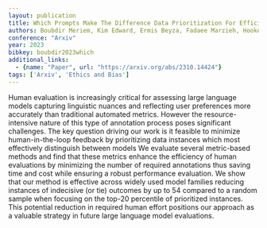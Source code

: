 ```yaml
---
layout: publication
title: Which Prompts Make The Difference Data Prioritization For Efficient Human LLM Evaluation
authors: Boubdir Meriem, Kim Edward, Ermis Beyza, Fadaee Marzieh, Hooker Sara
conference: "Arxiv"
year: 2023
bibkey: boubdir2023which
additional_links:
  - {name: "Paper", url: "https://arxiv.org/abs/2310.14424"}
tags: ['Arxiv', 'Ethics and Bias']
---
```

Human evaluation is increasingly critical for assessing large language models capturing linguistic nuances and reflecting user preferences more accurately than traditional automated metrics. However the resource-intensive nature of this type of annotation process poses significant challenges. The key question driving our work is it feasible to minimize human-in-the-loop feedback by prioritizing data instances which most effectively distinguish between models We evaluate several metric-based methods and find that these metrics enhance the efficiency of human evaluations by minimizing the number of required annotations thus saving time and cost while ensuring a robust performance evaluation. We show that our method is effective across widely used model families reducing instances of indecisive (or tie) outcomes by up to 54 compared to a random sample when focusing on the top-20 percentile of prioritized instances. This potential reduction in required human effort positions our approach as a valuable strategy in future large language model evaluations.
